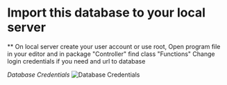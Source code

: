 # Import this database to your local server

** On local server create your user account or use root,
Open program file in your editor and in package "Controller" find class "Functions"
Change login credentials if you need and url to database

*Database Credentials*
![Database Credentials](https://user-images.githubusercontent.com/89692428/141198088-29445214-d652-4eee-a20e-1c0cddcf1511.png)



